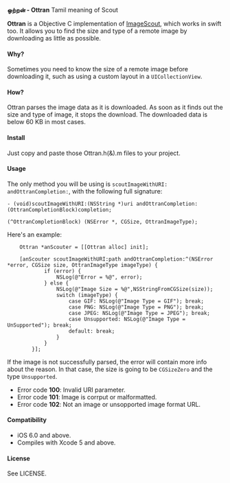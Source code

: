 **ஒற்றன் - Ottran** Tamil meaning of Scout

**Ottran** is a Objective C implementation of [ImageScout](https://github.com/kaishin/ImageScout), which works in swift too.
It allows you to find the size and type of a remote image by downloading as little as possible.

#### Why?

Sometimes you need to know the size of a remote image before downloading it, such as
using a custom layout in a `UICollectionView`.

#### How?

Ottran parses the image data as it is downloaded. As soon as it finds out the size and type of image,
it stops the download. The downloaded data is below 60 KB in most cases.

#### Install

Just copy and paste those Ottran.h(&).m files to your project.

#### Usage

The only method you will be using is `scoutImageWithURI: andOttranCompletion:`, with the following full signature:

```objc
- (void)scoutImageWithURI:(NSString *)uri andOttranCompletion:(OttranCompletionBlock)completion;

(^OttranCompletionBlock) (NSError *, CGSize, OttranImageType);
```

Here's an example:

```objc
    Ottran *anScouter = [[Ottran alloc] init];

    [anScouter scoutImageWithURI:path andOttranCompletion:^(NSError *error, CGSize size, OttranImageType imageType) {
            if (error) {
                NSLog(@"Error = %@", error);
            } else {
            	NSLog(@"Image Size = %@",NSStringFromCGSize(size));
                switch (imageType) {
                    case GIF: NSLog(@"Image Type = GIF"); break;
                    case PNG: NSLog(@"Image Type = PNG"); break;
                    case JPEG: NSLog(@"Image Type = JPEG"); break;
                    case Unsupported: NSLog(@"Image Type = UnSupported"); break;
                    default: break;
                }
            }
        }];
```

If the image is not successfully parsed, the error will contain more info about the reason.
In that case, the size is going to be `CGSizeZero` and the type `Unsupported`.

- Error code **100**: Invalid URI parameter.
- Error code **101**: Image is corrput or malformatted.
- Error code **102**: Not an image or unsopported image format URL.

#### Compatibility

- iOS 6.0 and above.
- Compiles with Xcode 5 and above.

#### License

See LICENSE.
